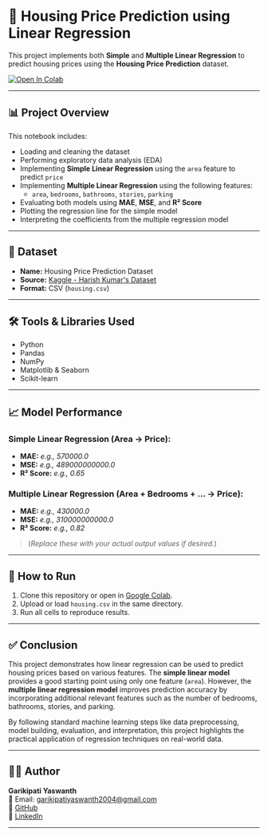 # 🏡 Housing Price Prediction using Linear Regression

This project implements both **Simple** and **Multiple Linear Regression** to predict housing prices using the **Housing Price Prediction** dataset.

[![Open In Colab](https://colab.research.google.com/assets/colab-badge.svg)](https://colab.research.google.com/github/Yaswanth-G2004/housing-price-regression/blob/main/linear_regression_task.ipynb)

---

## 📊 Project Overview

This notebook includes:
- Loading and cleaning the dataset
- Performing exploratory data analysis (EDA)
- Implementing **Simple Linear Regression** using the `area` feature to predict `price`
- Implementing **Multiple Linear Regression** using the following features:
  - `area`, `bedrooms`, `bathrooms`, `stories`, `parking`
- Evaluating both models using **MAE**, **MSE**, and **R² Score**
- Plotting the regression line for the simple model
- Interpreting the coefficients from the multiple regression model

---

## 📁 Dataset

- **Name:** Housing Price Prediction Dataset  
- **Source:** [Kaggle - Harish Kumar's Dataset](https://www.kaggle.com/datasets/harishkumardatalab/housing-price-prediction)  
- **Format:** CSV (`housing.csv`)

---

## 🛠️ Tools & Libraries Used

- Python
- Pandas
- NumPy
- Matplotlib & Seaborn
- Scikit-learn

---

## 📈 Model Performance

### Simple Linear Regression (Area → Price):
- **MAE:** *e.g., 570000.0*
- **MSE:** *e.g., 489000000000.0*
- **R² Score:** *e.g., 0.65*

### Multiple Linear Regression (Area + Bedrooms + ... → Price):
- **MAE:** *e.g., 430000.0*
- **MSE:** *e.g., 310000000000.0*
- **R² Score:** *e.g., 0.82*

> (*Replace these with your actual output values if desired.*)

---

## 📌 How to Run

1. Clone this repository or open in [Google Colab](https://colab.research.google.com/github/Yaswanth-G2004/housing-price-regression/blob/main/linear_regression_task.ipynb).
2. Upload or load `housing.csv` in the same directory.
3. Run all cells to reproduce results.

---

## ✅ Conclusion

This project demonstrates how linear regression can be used to predict housing prices based on various features. The **simple linear model** provides a good starting point using only one feature (`area`). However, the **multiple linear regression model** improves prediction accuracy by incorporating additional relevant features such as the number of bedrooms, bathrooms, stories, and parking.

By following standard machine learning steps like data preprocessing, model building, evaluation, and interpretation, this project highlights the practical application of regression techniques on real-world data.

---

## 👨‍💻 Author

**Garikipati Yaswanth**  
📧 Email: garikipatiyaswanth2004@gmail.com  
🔗 [GitHub](https://github.com/Yaswanth-G2004)  
🔗 [LinkedIn](https://www.linkedin.com/in/yaswanth-garikipati-516821288)

---
